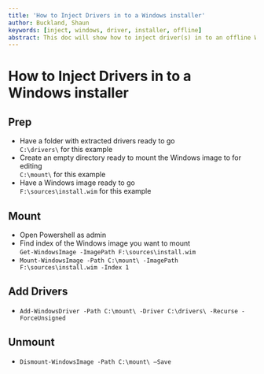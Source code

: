 ```yaml
---
title: 'How to Inject Drivers in to a Windows installer'
author: Buckland, Shaun
keywords: [inject, windows, driver, installer, offline]
abstract: This doc will show how to inject driver(s) in to an offline Windows installer such as a Windows 11 USB installer.
---
```


<!--
References:
https://woshub.com/integrate-drivers-to-windows-install-media/
 -->

# How to Inject Drivers in to a Windows installer 

## Prep

- Have a folder with extracted drivers ready to go\
`C:\drivers\` for this example
- Create an empty directory ready to mount the Windows image to for editing\
`C:\mount\` for this example
- Have a Windows image ready to go\
`F:\sources\install.wim` for this example

## Mount

- Open Powershell as admin
- Find index of the Windows image you want to mount\
`Get-WindowsImage -ImagePath F:\sources\install.wim`
- `Mount-WindowsImage -Path C:\mount\ -ImagePath F:\sources\install.wim -Index 1`

## Add Drivers

- `Add-WindowsDriver -Path C:\mount\ -Driver C:\drivers\ -Recurse -ForceUnsigned`


## Unmount

- `Dismount-WindowsImage -Path C:\mount\ –Save`


